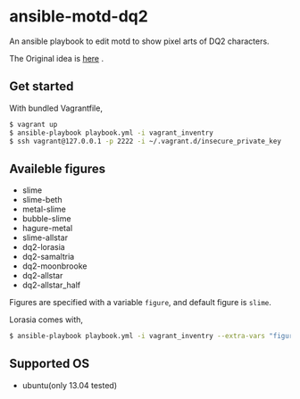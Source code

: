 ansible-motd-dq2
================

An ansible playbook to edit motd to show pixel arts of DQ2 characters.

The Original idea is [here](http://qiita.com/makocchi/items/5549c41526d6a6cabab1) .

## Get started

With bundled Vagrantfile,

```sh
$ vagrant up
$ ansible-playbook playbook.yml -i vagrant_inventry
$ ssh vagrant@127.0.0.1 -p 2222 -i ~/.vagrant.d/insecure_private_key
```

## Availeble figures

* slime           
* slime-beth      
* metal-slime
* bubble-slime
* hagure-metal     
* slime-allstar   
* dq2-lorasia     
* dq2-samaltria   
* dq2-moonbrooke  
* dq2-allstar     
* dq2-allstar_half

Figures are specified with a variable `figure`, and default figure is `slime`.

Lorasia comes with,

```sh
$ ansible-playbook playbook.yml -i vagrant_inventry --extra-vars "figure=dq2-lorasia"
```

## Supported OS

* ubuntu(only 13.04 tested)
